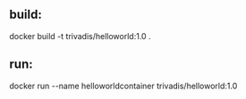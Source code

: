 ## build: 
docker build -t trivadis/helloworld:1.0 .
## run: 
docker run --name helloworldcontainer trivadis/helloworld:1.0
